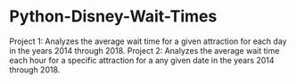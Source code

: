 # Python-Disney-Wait-Times
Project 1: Analyzes the average wait time for a given attraction for each day in the years 2014 through 2018.  Project 2: Analyzes the average wait time each hour for a specific attraction for a any given date in the years 2014 through 2018.
